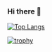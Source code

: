 ### Hi there 👋

<!--
**audgeviolin07/audgeviolin07** is a ✨ _special_ ✨ repository because its `README.md` (this file) appears on your GitHub profile.

Here are some ideas to get you started:

- 🔭 I’m currently working on ...
- 🌱 I’m currently learning ...
- 👯 I’m looking to collaborate on ...
- 🤔 I’m looking for help with ...
- 💬 Ask me about ...
- 📫 How to reach me: ...
- 😄 Pronouns: ...
- ⚡ Fun fact: ...
-->

[![Top Langs](https://github-readme-stats.vercel.app/api/top-langs/?username=audgeviolin07&layout=donut-vertical)](https://github.com/anuraghazra/github-readme-stats)

[![trophy](https://github-profile-trophy.vercel.app/?username=audgeviolin07=onedark)](https://github.com/ryo-ma/github-profile-trophy)
